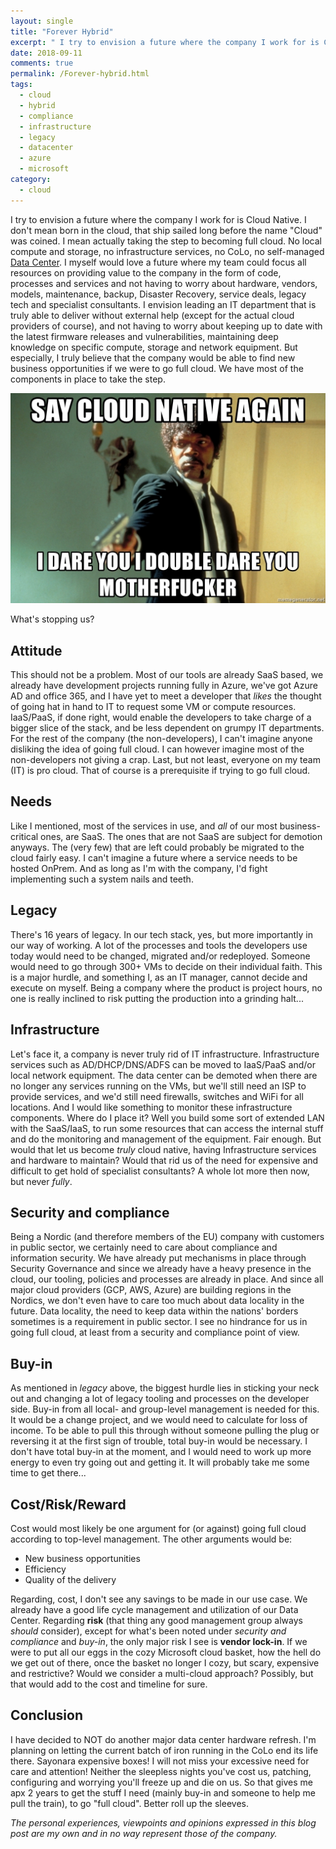 ```yaml
---
layout: single
title: "Forever Hybrid"
excerpt: " I try to envision a future where the company I work for is Cloud Native."
date: 2018-09-11
comments: true
permalink: /Forever-hybrid.html
tags:
  - cloud
  - hybrid
  - compliance
  - infrastructure
  - legacy
  - datacenter
  - azure
  - microsoft
category:
  - cloud
---
```

I try to envision a future where the company I work for is Cloud Native. 
I don't mean born in the cloud, that ship sailed long before the name "Cloud" was coined. I mean actually taking the step to becoming full cloud. No local compute and storage, no infrastructure services, no CoLo, no self-managed [Data Center](/Consolidated-Data-Center.html).
I myself would love a future where my team could focus all resources on providing value to the company in the form of code, processes and services and not having to worry about hardware, vendors, models, maintenance, backup, Disaster Recovery, service deals, legacy tech and specialist consultants. 
I envision leading an IT department that is truly able to deliver without external help (except for the actual cloud providers of course), and not having to worry about keeping up to date with the latest firmware releases and vulnerabilities, maintaining deep knowledge on specific compute, storage and network equipment. 
But especially, I truly believe that the company would be able to find new business opportunities if we were to go full cloud.
We have most of the components in place to take the step.

![Cloud native meme](/assets/images/cloud-native-meme.jpg)

What's stopping us?

## Attitude
This should not be a problem. Most of our tools are already SaaS based, we already have development projects running fully in Azure, we've got Azure AD and office 365, and I have yet to meet a developer that *likes* the thought of going hat in hand to IT to request some VM or compute resources. IaaS/PaaS, if done right, would enable the developers to take charge of a bigger slice of the stack, and be less dependent on grumpy IT departments.
For the rest of the company (the non-developers), I can't imagine anyone disliking the idea of going full cloud. 
I can however imagine most of the non-developers not giving a crap.
Last, but not least, everyone on my team (IT) is pro cloud. That of course is a prerequisite if trying to go full cloud. 

## Needs
Like I mentioned, most of the services in use, and *all* of our most business-critical ones, are SaaS. The ones that are not SaaS are subject for demotion anyways. The (very few) that are left could probably be migrated to the cloud fairly easy.
I can't imagine a future where a service needs to be hosted OnPrem. And as long as I'm with the company, I'd fight implementing such a system nails and teeth.

## Legacy
There's 16 years of legacy. 
In our tech stack, yes, but more importantly in our way of working. A lot of the processes and tools the developers use today would need to be changed, migrated and/or redeployed.
Someone would need to go through 300+ VMs to decide on their individual faith.
This is a major hurdle, and something I, as an IT manager, cannot decide and execute on myself.
Being a company where the product is project hours, no one is really inclined to risk putting the production into a grinding halt...

## Infrastructure
Let's face it, a company is never truly rid of IT infrastructure. 
Infrastructure services such as AD/DHCP/DNS/ADFS can be moved to IaaS/PaaS and/or local network equipment.
The data center can be demoted when there are no longer any services running on the VMs, but we'll still need an ISP to provide services, and we'd still need firewalls, switches and WiFi for all locations. And I would like something to monitor these infrastructure components. Where do I place it?
Well you build some sort of extended LAN with the SaaS/IaaS, to run some resources that can access the internal stuff and do the monitoring and management of the equipment. 
Fair enough. 
But would that let us become *truly* cloud native, having Infrastructure services and hardware to maintain? Would that rid us of the need for expensive and difficult to get hold of specialist consultants?
A whole lot more then now, but never *fully*.

## Security and compliance
Being a Nordic (and therefore members of the EU) company with customers in public sector, we certainly need to care about compliance and information security. We have already put mechanisms in place through Security Governance and since we already have a heavy presence in the cloud, our tooling, policies and processes are already in place.
And since all major cloud providers (GCP, AWS, Azure) are building regions in the Nordics, we don't even have to care too much about data locality in the future. Data locality, the need to keep data within the nations' borders sometimes is a requirement in public sector.
I see no hindrance for us in going full cloud, at least from a security and compliance point of view. 

## Buy-in
As mentioned in *legacy* above, the biggest hurdle lies in sticking your neck out and changing a lot of legacy tooling and processes on the developer side.
Buy-in from all local- and group-level management is needed for this. 
It would be a change project, and we would need to calculate for loss of income.
To be able to pull this through without someone pulling the plug or reversing it at the first sign of trouble, total buy-in would be necessary.
I don't have total buy-in at the moment, and I would need to work up more energy to even try going out and getting it. 
It will probably take me some time to get there...

## Cost/Risk/Reward
Cost would most likely be one argument for (or against) going full cloud according to top-level management. The other arguments would be:
- New business opportunities 
- Efficiency
- Quality of the delivery

Regarding, cost, I don't see any savings to be made in our use case. We already have a good life cycle management and utilization of our Data Center. 
Regarding **risk** (that thing any good management group always *should* consider), except for what's been noted under *security and compliance* and *buy-in*, the only major risk I see is **vendor lock-in**. If we were to put all our eggs in the cozy Microsoft cloud basket, how the hell do we get out of there, once the basket no longer I cozy, but scary, expensive and restrictive?
Would we consider a multi-cloud approach? Possibly, but that would add to the cost and timeline for sure.

## Conclusion
I have decided to NOT do another major data center hardware refresh. I'm planning on letting the current batch of iron running in the CoLo end its life there.
Sayonara expensive boxes!
I will not miss your excessive need for care and attention!
Neither the sleepless nights you've cost us, patching, configuring and worrying you'll freeze up and die on us.
So that gives me apx 2 years to get the stuff I need (mainly buy-in and someone to help me pull the  train), to go "full cloud".
Better roll up the sleeves.


*The personal experiences, viewpoints and opinions expressed in this blog post are my own and in no way represent those of the company.*

